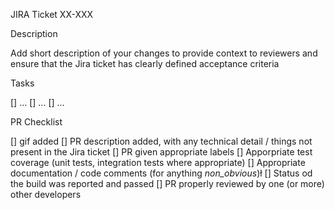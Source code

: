 JIRA Ticket XX-XXX

Description

Add short description of your changes to provide context to reviewers and ensure that the Jira ticket has clearly defined acceptance criteria

Tasks

[] ...
[] ...
[] ...

PR Checklist

[] gif added 
[] PR description added, with any technical detail / things not present in the Jira ticket
[] PR given appropriate labels
[] Apporpriate test coverage (unit tests, integration tests where appropriate)
[] Appropriate documentation / code comments (for anything _non_obvious_)ł
[] Status od the build was reported and passed
[] PR properly reviewed by one (or more) other developers
